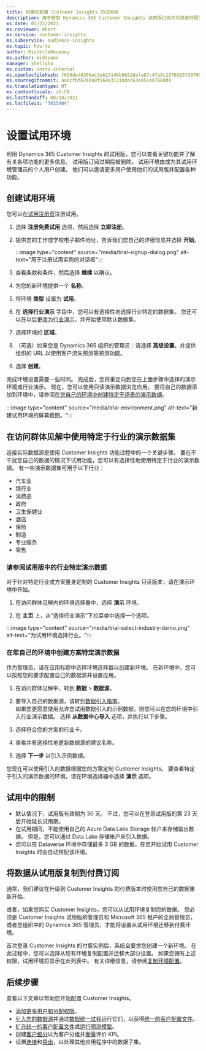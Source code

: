 ```yaml
---
title: 创建和配置 Customer Insights 的试用版
description: 用于获取 Dynamics 365 Customer Insights 试用版订阅并对其进行配置的步骤。
ms.date: 07/22/2021
ms.reviewer: mhart
ms.service: customer-insights
ms.subservice: audience-insights
ms.topic: how-to
author: MichelleDevaney
ms.author: midevane
manager: shellyha
ms.custom: intro-internal
ms.openlocfilehash: f038dedd369ac9e623146b66528efa87c47a8c23769037d8709fa9b804a0b723
ms.sourcegitcommit: aa0cfbf6240a9f560e3131bdec63e051a8786dd4
ms.translationtype: HT
ms.contentlocale: zh-CN
ms.lasthandoff: 08/10/2021
ms.locfileid: "7035404"
---
```

# <a name="set-up-a-trial-environment"></a>设置试用环境 

利用 Dynamics 365 Customer Insights 的试用版，您可以查看关键功能并了解有关各项功能的更多信息。 试用版订阅过期后被删除。 试用环境由成为其试用环境管理员的个人用户创建。 他们可以邀请更多用户使用他们的试用版并配置各种功能。

## <a name="create-a-trial-environment"></a>创建试用环境

您可以在[试用注册页](https://dynamics.microsoft.com/get-started/free-trial/?appname=customerinsights)注册试用。 

1. 选择 **注册免费试用** 选项，然后选择 **立即注册**。

1. 提供您的工作或学校电子邮件地址，告诉我们您自己的详细信息并选择 **开始**。

   :::image type="content" source="media/trial-signup-dialog.png" alt-text="用于注册试用实例的对话框":::

1. 查看条款和条件，然后选择 **继续** 以确认。

1. 为您的新环境提供一个 **名称**。 

1. 将环境 **类型** 设置为 **试用**。

1. 在 **选择行业演示** 字段中，您可以有选择性地选择行业特定的数据集。 您还可以在以后[更改为行业演示](#use-industry-specific-demo-data-sets-in-audience-insights)，并开始使用默认数据集。

1. 选择环境的 **区域**。

1. （可选）如果您是 Dynamics 365 组织的管理员：请选择 **高级设置**，并提供组织的 URL 以使用客户流失预测等预测功能。 

1. 选择 **创建**。 

完成环境设置需要一些时间。 完成后，您将重定向到您在上面步骤中选择的演示环境或行业演示。 现在，您可以使用只读演示数据浏览应用。 要将自己的数据添加到环境中，请参阅[在您自己的环境中创建特定于场景的演示数据](#create-scenario-specific-demo-data-in-your-own-environment)。

:::image type="content" source="media/trial-environment.png" alt-text="新建试用环境的屏幕截图。":::

## <a name="use-industry-specific-demo-data-sets-in-audience-insights"></a>在访问群体见解中使用特定于行业的演示数据集

连接实际数据源是使用 Customer Insights 功能过程中的一个关键步骤。 要在不干扰您自己的数据的情况下试用功能，您可以有选择性地使用特定于行业的演示数据。 有一些演示数据集可用于以下行业： 

-   汽车业
-   银行业
-   消费品
-   政府
-   卫生保健业
-   酒店
-   保险
-   制造
-   专业服务
-   零售

### <a name="see-industry-specific-demo-data-in-trials"></a>请参阅试用版中的行业特定演示数据

对于针对特定行业或方案量身定制的 Customer Insights 只读版本，请在演示环境中开始。 
 
1.  在访问群体见解内的环境选择器中，选择 **演示** 环境。

2.  在 **主页** 上，从“选择行业演示”下拉菜单中选择一个选项。

:::image type="content" source="media/trial-select-industry-demo.png" alt-text="为试用环境选择行业。":::

### <a name="create-scenario-specific-demo-data-in-your-own-environment"></a>在您自己的环境中创建方案特定演示数据

作为管理员，请在应用标题中选择环境选择器以创建新环境。 在新环境中，您可以按照您的要求配置自己的数据源并设置应用。 

1.  在访问群体见解中，转到 **数据** > **数据源**。

2.  要导入自己的数据源，请转到[数据引入指南](data-sources.md)。     
   如果您更愿意使用允许您试用数据引入的示例数据，则您可以在您的环境中引入行业演示数据。 选择 **从数据中心导入** 选项，并执行以下步骤。

3.  选择符合您的方案的行业卡。 

4.  查看并有选择性地更新数据源的建议名称。 

5.  选择 **下一步** 以引入示例数据。 

您现在可以使用引入的数据根据您的方案定制 Customer Insights。 要查看特定于引入的演示数据的环境，请在环境选择器中选择 **<Industry> 演示** 选项。

## <a name="limitations-in-trials"></a>试用中的限制

- 默认情况下，试用版有效期为 30 天。 不过，您可以在登录试用版的第 23 天后开始延长试用期。
- 在试用期间，不能使用自己的 Azure Data Lake Storage 帐户来存储输出数据。 但是，您可以通过 Data Lake 存储帐户来引入数据。
- 您可以在 Dataverse 环境中存储最多 3 GB 的数据，在您开始试用 Customer Insights 时会自动预配该环境。

## <a name="copy-data-from-a-trial-to-a-paid-subscription"></a>将数据从试用版复制到付费订阅

通常，我们建议在升级到 Customer Insights 的付费版本时使用您自己的数据重新开始。 

或者，如果您购买 Customer Insights，您可以从试用环境复制您的数据。 您必须是 Customer Insights 试用版的管理员和 Microsoft 365 租户的全局管理员，或者您组织中的 Dynamics 365 管理员，才能将设置从试用环境迁移到付费环境。 

首次登录 Customer Insights 的付费实例后，系统会要求您创建一个新环境。 在此过程中，您可以选择从现有环境复制配置并迁移大部分设置。 如果您拥有上述权限，试用环境将显示在此列表中。 有关详细信息，请参阅[复制环境配置](manage-environments.md#copy-the-environment-configuration)。

## <a name="next-steps"></a>后续步骤

查看以下文章以帮助您开始配置 Customer Insights。 

- [添加更多用户和分配权限](permissions.md)。
- [引入您的数据源](data-sources.md)并通过[数据统一过程](data-unification.md)运行它们，以获得[统一的客户配置文件](customer-profiles.md)。
- [扩充统一的客户配置文件](enrichment-hub.md)或[运行预测模型](predictions-overview.md)。
- 创建[客户细分](segments.md)以为客户分组并[衡量](measures.md)评价 KPI。
- 设置[连接](connections.md)和[导出](export-destinations.md)，以处理其他应用程序中的数据子集。